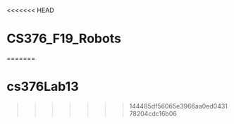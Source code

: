 <<<<<<< HEAD
# CS376_F19_Robots
=======
# cs376Lab13
>>>>>>> 144485df56065e3966aa0ed043178204cdc16b06
